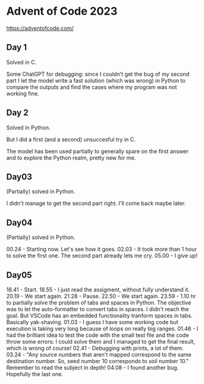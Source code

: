 # Advent of Code 2023

https://adventofcode.com/

## Day 1

Solved in C.

Some ChatGPT for debugging: since I couldn't get the bug of my second part I let the model write a fast solution (which was wrong) in Python to compare the outputs and find the cases where my program was not working fine.

## Day 2

Solved in Python.

But I did a first (and a second) unsuccesful try in C.

The model has been used partially to generally spare on the first answer and to explore the Python realm, pretty new for me.

## Day03

(Partially) solved in Python.

I didn't manage to get the second part right. I'll come back maybe later.

## Day04

(Partially) solved in Python.

00.24 - Starting now. Let's see how it goes.
02.03 - It took more than 1 hour to solve the first one. The second part already lets me cry.
05.00 - I give up!

## Day05

18.41 - Start.
18.55 - I just read the assigment, without fully understand it.
20.19 - We start again.
21.28 - Pause.
22.50 - We start again.
23.59 - 1.10 hr to partially solve the problem of tabs and spaces in Python. The objective was to let the auto-formatter to convert tabs in spaces. I didn't reach the goal. But VSCode has an embedded functionality tranform spaces in tabs. Basically yak-shaving.
01.03 - I guess I have some working code but execution is taking very long because of loops on really big ranges.
01.46 - I had the brilliant idea to test the code with the small test file and the code throw some errors: I could solve them and I managed to get the final result, which is wrong of course!
02.41 - Debugging with prints, a lot of them. 
03.24 - "Any source numbers that aren't mapped correspond to the same destination number. So, seed number 10 corresponds to soil number 10." Remember to read the subject in depth!
04.08 - I found another bug. Hopefully the last one. 
